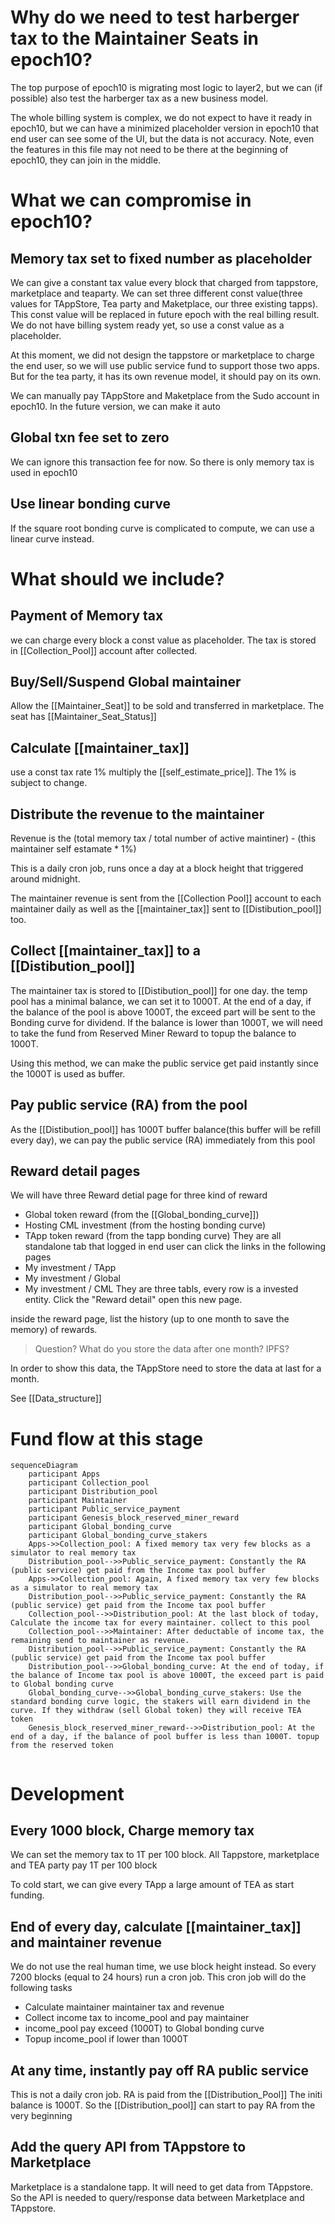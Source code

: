# Why do we need to test harberger tax to the Maintainer Seats in epoch10?
The top purpose of epoch10 is migrating most logic to layer2, but we can (if possible) also test the harberger tax as a new business model.

The whole billing system is complex, we do not expect to have it ready in epoch10, but we can have a minimized placeholder version in epoch10 that end user can see some of the UI, but the data is not accuracy. Note, even the features in this file may not need to be there at the beginning of epoch10, they can join in the middle.

# What we can compromise in epoch10?
## Memory tax set to fixed number as placeholder
We can give a constant tax value every block that charged from tappstore, marketplace and teaparty. We can set three different const value(three values for TAppStore, Tea party and Maketplace, our three existing tapps). This const value will be replaced in future epoch with the real billing result. We do not have billing system ready yet, so use a const value as a placeholder.

At this moment, we did not design the tappstore or marketplace to charge the end user, so we will use public service fund to support those two apps. But for the tea party, it has its own revenue model, it should pay on its own.

We can manually pay TAppStore and Maketplace from the Sudo account in epoch10. In the future version, we can make it auto
## Global txn fee set to zero
We can ignore this transaction fee for now. So there is only memory tax is used in epoch10

## Use linear bonding curve
If the square root bonding curve is complicated to compute, we can use a linear curve instead.

# What should we include?
## Payment of Memory tax
we can charge every block a const value as placeholder. The tax is stored in [[Collection_Pool]] account after collected. 
## Buy/Sell/Suspend Global maintainer
Allow the [[Maintainer_Seat]] to be sold and transferred in marketplace. The seat has [[Maintainer_Seat_Status]]
## Calculate [[maintainer_tax]] 
use a const tax rate 1% multiply the [[self_estimate_price]]. The 1% is subject to change.
## Distribute the revenue to the maintainer
Revenue is the (total memory tax / total number of active maintiner) - (this maintainer self estamate * 1%)

This is a daily cron job, runs once a day at a block height that triggered around midnight.

The maintainer revenue is sent from the [[Collection Pool]] account to each maintainer daily as well as the [[maintainer_tax]] sent to [[Distibution_pool]] too.

## Collect [[maintainer_tax]] to a [[Distibution_pool]]
The maintainer tax is stored to [[Distibution_pool]] for one day. 
the temp pool has a minimal balance, we can set it to 1000T. 
At the end of a day, if the balance of the pool is above 1000T, the exceed part will be sent to the Bonding curve for dividend.
If the balance is lower than 1000T, we will need to take the fund from Reserved Miner Reward to topup the balance to 1000T. 

Using this method, we can make the public service get paid instantly since the 1000T is used as buffer.

## Pay public service (RA) from the pool
As the [[Distibution_pool]] has 1000T buffer balance(this buffer will be refill every day), we can pay the public service (RA) immediately from this pool

## Reward detail pages
We will have three Reward detial page for three kind of reward
- Global token reward (from the [[Global_bonding_curve]])
- Hosting CML investment (from the hosting bonding curve)
- TApp token reward (from the tapp bonding curve)
They are all standalone tab that logged in end user can click the links in the following pages
- My investment / TApp
- My investment / Global 
- My investment / CML
They are three tabls, every row is a invested entity. Click the "Reward detail" open this new page.

inside the reward page, list the history (up to one month to save the memory) of rewards.

> Question? What do you store the data after one month? IPFS?

In order to show this data, the TAppStore need to store the data at last for a month.

See [[Data_structure]]
# Fund flow at this stage
```mermaid
sequenceDiagram  
    participant Apps  
    participant Collection_pool  
    participant Distribution_pool
    participant Maintainer
    participant Public_service_payment
    participant Genesis_block_reserved_miner_reward
    participant Global_bonding_curve
    participant Global_bonding_curve_stakers
    Apps->>Collection_pool: A fixed memory tax very few blocks as a simulator to real memory tax
	Distribution_pool-->>Public_service_payment: Constantly the RA (public service) get paid from the Income tax pool buffer
    Apps->>Collection_pool: Again, A fixed memory tax very few blocks as a simulator to real memory tax
	Distribution_pool-->>Public_service_payment: Constantly the RA (public service) get paid from the Income tax pool buffer
    Collection_pool-->>Distribution_pool: At the last block of today, Calculate the income tax for every maintainer. collect to this pool
    Collection_pool-->>Maintainer: After deductable of income tax, the remaining send to maintainer as revenue.
	Distribution_pool-->>Public_service_payment: Constantly the RA (public service) get paid from the Income tax pool buffer
	Distribution_pool-->>Global_bonding_curve: At the end of today, if the balance of Income tax pool is above 1000T, the exceed part is paid to Global bonding curve
	Global_bonding_curve-->>Global_bonding_curve_stakers: Use the standard bonding curve logic, the stakers will earn dividend in the curve. If they withdraw (sell Global token) they will receive TEA token
	Genesis_block_reserved_miner_reward-->>Distribution_pool: At the end of a day, if the balance of pool buffer is less than 1000T. topup from the reserved token
    
```

# Development
## Every 1000 block, Charge memory tax
We can set the memory tax to 1T per 100 block.
All Tappstore, marketplace and TEA party pay 1T per 100 block

To cold start, we can give every TApp a large amount of TEA as start funding.
## End of every day, calculate [[maintainer_tax]]  and maintainer revenue
We do not use the real human time, we use block height instead. So every 7200 blocks (equal to 24 hours) run a cron job. This cron job will do the following tasks
- Calculate maintainer maintainer tax and revenue
- Collect income tax to income_pool and pay maintainer
- income_pool pay exceed (1000T) to Global bonding curve
- Topup income_pool if lower than 1000T
## At any time, instantly pay off RA public service
This is not a daily cron job. RA is paid from the [[Distribution_Pool]]
The initi balance is 1000T. So the [[Distribution_pool]] can start to pay RA from the very beginning
## Add the query API from TAppstore to Marketplace 
Marketplace is a standalone tapp. It will need to get data from TAppstore. So the API is needed to query/response data between Marketplace and TAppstore.
